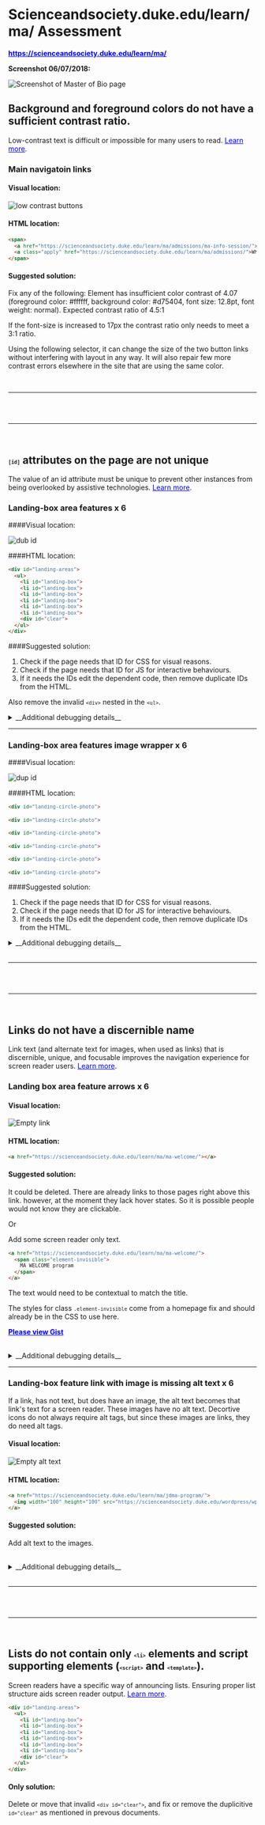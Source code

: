 <style>
img {
	max-width:99%;
}
a {
  color: blue;
}
pre {
  font: inherit;
  word-wrap: break-word;
  background: none;
  border: none;
}
code {
  font-size: 10px;
}
</style>

# Scienceandsociety.duke.edu/learn/ma/ Assessment

__<https://scienceandsociety.duke.edu/learn/ma/>__

__Screenshot 06/07/2018:__

![Screenshot of Master of Bio page](assets/screenshot-of-master-bio.png)


## Background and foreground colors do not have a sufficient contrast ratio.
Low-contrast text is difficult or impossible for many users to read. [Learn more](https://dequeuniversity.com/rules/axe/2.2/color-contrast?application=lighthouse).


### Main navigatoin links

#### Visual location:
![low contrast buttons](assets/contrast-buttons.png)

#### HTML location:

```html
<span>
  <a href="https://scienceandsociety.duke.edu/learn/ma/admissions/ma-info-session/">Online Info Session</a> 
  <a class="apply" href="https://scienceandsociety.duke.edu/learn/ma/admissions/">Who Should Apply?</a>
</span>
```

#### Suggested solution:

Fix any of the following:
Element has insufficient color contrast of 4.07 (foreground color: #ffffff, background color: #d75404, font size: 12.8pt, font weight: normal). Expected contrast ratio of 4.5:1

If the font-size is increased to 17px the contrast ratio only needs to meet a 3:1 ratio.

Using the following selector, it can change the size of the two button links without interfering with layout in any way. It will also repair few more contrast errors elsewhere in the site that are using the same color.

<br>
<hr>
<br>
<br>
<hr>
<br>

## `[id]` attributes on the page are not unique
The value of an id attribute must be unique to prevent other instances from being overlooked by assistive technologies. [Learn more](https://dequeuniversity.com/rules/axe/2.2/duplicate-id?application=lighthouse).


### Landing-box area features x 6

####Visual location:

![dub id](assets/id-dup-landing-box.png)

####HTML location:

```html
<div id="landing-areas">
  <ul>
    <li id="landing-box">
    <li id="landing-box">
    <li id="landing-box">
    <li id="landing-box">
    <li id="landing-box">
    <li id="landing-box">
    <div id="clear">
  </ul>
</div>
```

####Suggested solution:

1. Check if the page needs that ID for CSS for visual reasons.
2. Check if the page needs that ID for JS for interactive behaviours.
3. If it needs the IDs edit the dependent code, then remove duplicate IDs from the HTML.

Also remove the invalid `<div>` nested in the `<ul>`.

<details>
<summary>__Additional debugging details__</summary>

_Selector path:_ <br> `[u'#landing-areas > ul > li:nth-child(1)']`

_DOM path:_ <br>
`1,HTML,1,BODY,12,DIV,0,DIV,0,UL,0,LI`
</details>

<hr>

### Landing-box area features image wrapper x 6

####Visual location:

![dup id](assets/id-dup-landing-circle.png)

####HTML location:

```html
<div id="landing-circle-photo">
```

```html
<div id="landing-circle-photo">
```

```html
<div id="landing-circle-photo">
```

```html
<div id="landing-circle-photo">
```

```html
<div id="landing-circle-photo">
```

```html
<div id="landing-circle-photo">
```
####Suggested solution:

1. Check if the page needs that ID for CSS for visual reasons.
2. Check if the page needs that ID for JS for interactive behaviours.
3. If it needs the IDs edit the dependent code, then remove duplicate IDs from the HTML.

<details>
<summary>__Additional debugging details__</summary>

_Selector path:_ <br> `[u'#landing-areas > ul > li:nth-child(1) > div']`

_DOM path:_ <br>
`1,HTML,1,BODY,12,DIV,0,DIV,0,UL,0,LI,0,DIV`
</details>

<br>
<hr>
<br>
<br>
<hr>
<br>

## Links do not have a discernible name
Link text (and alternate text for images, when used as links) that is discernible, unique, and focusable improves the navigation experience for screen reader users. [Learn more](https://dequeuniversity.com/rules/axe/2.2/link-name?application=lighthouse).

### Landing box area feature arrows x 6

#### Visual location:

![Empty link](assets/link-empty-landing-box.png)

#### HTML location:

```html
<a href="https://scienceandsociety.duke.edu/learn/ma/ma-welcome/"></a>
```

#### Suggested solution:

It could be deleted. There are already links to those pages right above this link. however, at the moment they lack hover states. So it is possible people would not know they are clickable.

Or

Add some screen reader only text.

```html
<a href="https://scienceandsociety.duke.edu/learn/ma/ma-welcome/">
  <span class="element-invisible">
    MA WELCOME program
  </span>
</a>
```

The text would need to be contextual to match the title. 

The styles for class `.element-invisible` come from a homepage fix and should already be in the CSS to use here.

__[Please view Gist](https://gist.github.com/jhc36-duke-edu/72c6565a83ea91b3f7ddd0bcb2cb7314/revisions)__

<br>

<details>
<summary>__Additional debugging details__</summary>

_Selector path:_ <br> `[u'#landing-areas > ul > li:nth-child(1) > div > a[href$="ma-welcome/"]']`

_DOM path:_ <br>
`1,HTML,1,BODY,12,DIV,0,DIV,0,UL,0,LI,0,DIV,0,A`

_Summary:_ <br>
Fix all of the following:
  Element is in tab order and does not have accessible text

Fix any of the following:
  Element does not have text that is visible to screen readers
  aria-label attribute does not exist or is empty
  aria-labelledby attribute does not exist, references elements that do not exist or references elements that are empty or not visible
  Element's default semantics were not overridden with role="presentation"
  Element's default semantics were not overridden with role="none"
</details>

<hr>

### Landing-box feature link with image is missing alt text x 6

If a link, has not text, but does have an image, the alt text becomes that link's text for a screen reader. These images have no alt text. Decortive icons do not always require alt tags, but since these images are links, they do need alt tags.


#### Visual location:

![Empty alt text](assets/link-w-image-no-alt.png)

#### HTML location:

```html
<a href="https://scienceandsociety.duke.edu/learn/ma/jdma-program/">
  <img width="100" height="100" src="https://scienceandsociety.duke.edu/wordpress/wp-content/uploads/duke-law2-100x100.jpg" class="attachment-thumbnail size-thumbnail wp-post-image" alt="">
</a>
```
#### Suggested solution:

Add alt text to the images.

<br>

<details>
<summary>__Additional debugging details__</summary>

_Selector path:_ <br> `[u'#landing-areas > ul > li:nth-child(5) > div > a[href$="jdma-program/"]']`

_DOM path:_ <br>
`1,HTML,1,BODY,12,DIV,0,DIV,0,UL,4,LI,0,DIV,0,A`

_Summary:_ <br>
Fix all of the following:
  Element is in tab order and does not have accessible text

Fix any of the following:
  Element does not have text that is visible to screen readers
  aria-label attribute does not exist or is empty
  aria-labelledby attribute does not exist, references elements that do not exist or references elements that are empty or not visible
  Element's default semantics were not overridden with role="presentation"
  Element's default semantics were not overridden with role="none"
</details>

<br>
<hr>
<br>
<br>
<hr>
<br>

## Lists do not contain only `<li>` elements and script supporting elements (`<script>` and `<template>`).
Screen readers have a specific way of announcing lists. Ensuring proper list structure aids screen reader output. [Learn more](https://dequeuniversity.com/rules/axe/2.2/list?application=lighthouse).

```html
<div id="landing-areas">
  <ul>
    <li id="landing-box">
    <li id="landing-box">
    <li id="landing-box">
    <li id="landing-box">
    <li id="landing-box">
    <li id="landing-box">
    <div id="clear">
  </ul>
</div>
```

#### Only solution:

Delete or move that invalid `<div id="clear">`, and fix or remove the duplicitive `id="clear"` as mentioned in prevous documents.